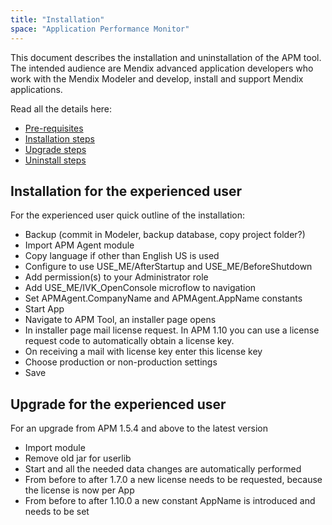 ```yaml
---
title: "Installation"
space: "Application Performance Monitor"
---
```

This document describes the installation and uninstallation of the APM tool. The intended audience are Mendix advanced application developers who work with the Mendix Modeler and develop, install and support Mendix applications.

Read all the details here:

*   [Pre-requisites](pre-requisites)
*   [Installation steps](installation-steps)
*   [Upgrade steps](upgrade-steps)
*   [Uninstall steps](uninstall-steps)

## Installation for the experienced user

For the experienced user quick outline of the installation:

*   Backup (commit in Modeler, backup database, copy project folder?)
*   Import APM Agent module
*   Copy language if other than English US is used
*   Configure to use USE_ME/AfterStartup and USE_ME/BeforeShutdown
*   Add permission(s) to your Administrator role
*   Add USE_ME/IVK_OpenConsole microflow to navigation
*   Set APMAgent.CompanyName and APMAgent.AppName constants
*   Start App
*   Navigate to APM Tool, an installer page opens
*   In installer page mail license request. In APM 1.10 you can use a license request code 
to automatically obtain a license key.
*   On receiving a mail with license key enter this license key
*   Choose production or non-production settings
*   Save

## Upgrade for the experienced user

For an upgrade from APM 1.5.4 and above to the latest version

*   Import module
*   Remove old jar for userlib
*   Start and all the needed data changes are automatically performed
*   From before to after 1.7.0 a new license needs to be requested, because the license is now per App
*   From before to after 1.10.0 a new constant AppName is introduced and needs to be set
